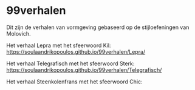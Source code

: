 # 99verhalen
Dit zijn de verhalen van vormgeving gebaseerd op de stijloefeningen van Molovich. 

Het verhaal Lepra met het sfeerwoord Kil:
https://soulaandrikopoulos.github.io/99verhalen/Lepra/

Het verhaal Telegrafisch met het sfeerwoord Sterk:
https://soulaandrikopoulos.github.io/99verhalen/Telegrafisch/

Het verhaal Steenkolenfrans met het sfeerwoord Chic:

